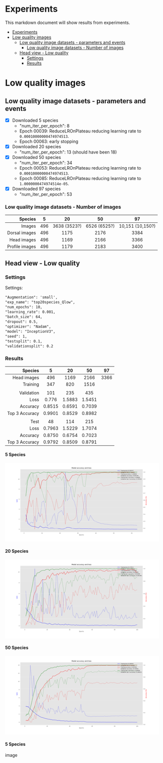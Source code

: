 # Experiments
This markdown document will show results from experiments.


<!-- TOC depthFrom:1 depthTo:6 withLinks:1 updateOnSave:1 orderedList:0 -->

- [Experiments](#experiments)
- [Low quality images](#low-quality-images)
	- [Low quality image datasets - parameters and events](#low-quality-image-datasets-parameters-and-events)
		- [Low quality image datasets - Number of images](#low-quality-image-datasets-number-of-images)
	- [Head view - Low quality](#head-view-low-quality)
		- [Settings](#settings)
		- [Results](#results)

<!-- /TOC -->
# Low quality images
## Low quality image datasets - parameters and events
- [x] Downloaded 5 species
  - "num_iter_per_epoch": 8
  - Epoch 00039: ReduceLROnPlateau reducing learning rate to `0.00010000000474974513`.
  - Epoch 00063: early stopping
- [x] Downloaded 20 species
  - "num_iter_per_epoch": 13 (should have been 18)
- [x] Downloaded 50 species
  - "num_iter_per_epoch": 34
  - Epoch 00053: ReduceLROnPlateau reducing learning rate to `0.00010000000474974513`.
  - Epoch 00085: ReduceLROnPlateau reducing learning rate to `1.0000000474974514e-05`.
- [x] Downloaded 97 species
  - "num_iter_per_epoch": 53

### Low quality image datasets - Number of images

|        Species |    5   |      20      |      50      |        97        |
|---------------:|:------:|:------------:|:------------:|:----------------:|
|         Images |    496 | 3638 (3523?) | 6526 (6525?) | 10,151 (10,150?) |
| Dorsal images  |    496 |         1175 |         2176 |             3384 |
| Head images    |    496 |         1169 |         2166 |             3366 |
| Profile images |    496 |         1179 |         2183 |             3400 |

## Head view - Low quality
### Settings
Settings:
```
"Augmentation": 'small',
"exp_name": "top20species_Qlow",
"num_epochs": 10,
"learning_rate": 0.001,
"batch_size": 64,
"dropout": 0.5,
"optimizer": "Nadam",
"model": "InceptionV3",
"seed": 1,
"testsplit": 0.1,
"validationsplit": 0.2

```
### Results

|        Species |    5   |   20   |   50   |  97  |
|---------------:|:------:|:------:|:------:|:----:|
| Head images    |    496 |   1169 |   2166 | 3366 |
|  Training      | 347    |   820  |   1516 |      |
|                |        |        |        |      |
|     Validation |  101   | 235    |   435  |      |
|           Loss |  0.776 | 1.5883 | 1.5451 |      |
|       Accuracy | 0.8515 | 0.6591 | 0.7039 |      |
| Top 3 Accuracy | 0.9901 | 0.8529 | 0.8982 |      |
|                |        |        |        |      |
|           Test |  48    |  114   |  215   |      |
|           Loss | 0.7963 | 1.5229 | 1.7074 |      |
|       Accuracy | 0.8750 | 0.6754 | 0.7023 |      |
| Top 3 Accuracy | 0.9792 | 0.8509 | 0.8791 |      |

#### 5 Species
![5 Species](/docs/lowquality/top5species_Qlow.png)

#### 20 Species
![5 Species](/docs/lowquality/top20species_Qlow.png)

#### 50 Species
![5 Species](/docs/lowquality/top50species_Qlow.png)

#### 5 Species
image
